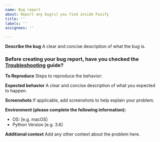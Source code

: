 ```yaml
---
name: Bug report
about: Report any bug(s) you find inside Foxify
title: ''
labels: ''
assignees: ''

---
```


**Describe the bug**
A clear and concise description of what the bug is.

### Before creating your bug report, have you checked the [Troubleshooting](https://github.com/M4cs/foxify-cli/wiki/Troubleshooting) guide?

**To Reproduce**
Steps to reproduce the behavior:


**Expected behavior**
A clear and concise description of what you expected to happen.

**Screenshots**
If applicable, add screenshots to help explain your problem.

**Environment (please complete the following information):**
 - OS: [e.g. macOS]
 - Python Version [e.g. 3.6]

**Additional context**
Add any other context about the problem here.
